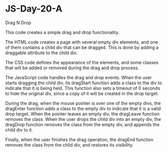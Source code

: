# JS-Day-20-A
Drag N Drop

This code creates a simple drag and drop functionality.

The HTML code creates a page with several empty div elements, and one of them contains a child div that can be dragged. This is done by adding a draggable attribute to the child div.

The CSS code defines the appearance of the elements, and some classes that will be added or removed during the drag and drop process.

The JavaScript code handles the drag and drop events. When the user starts dragging the child div, its dragStart function adds a class to the div to indicate that it is being held. This function also sets a timeout of 0 seconds to hide the original div, since a copy of it will be created in the drop target.

During the drag, when the mouse pointer is over one of the empty divs, the dragEnter function adds a class to the empty div to indicate that it is a valid drop target. When the pointer leaves an empty div, the dragLeave function removes the class. When the user drops the child div into an empty div, the dragDrop function removes the class from the empty div, and appends the child div to it.

Finally, when the user finishes the drag operation, the dragEnd function removes the class from the child div, and restores its visibility.
